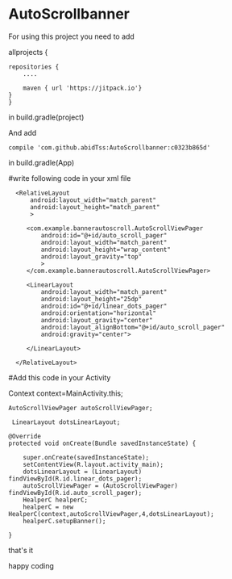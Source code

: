 # AutoScrollbanner
For using this project you need to add

allprojects {

    repositories {
        ....
        
        maven { url 'https://jitpack.io'}
    }
    }
    
in build.gradle(project)

And add

    compile 'com.github.abidTss:AutoScrollbanner:c0323b865d'

in build.gradle(App)

#write following code in your xml file


<LinearLayout
       android:layout_width="368dp"
       android:layout_height="200dp"
       android:background="#000"
       tools:layout_editor_absoluteY="0dp"
       tools:layout_editor_absoluteX="8dp">
       
      <RelativeLayout
          android:layout_width="match_parent"
          android:layout_height="match_parent"
          >
          
         <com.example.bannerautoscroll.AutoScrollViewPager
             android:id="@+id/auto_scroll_pager"
             android:layout_width="match_parent"
             android:layout_height="wrap_content"
             android:layout_gravity="top"
             >
         </com.example.bannerautoscroll.AutoScrollViewPager>

         <LinearLayout
             android:layout_width="match_parent"
             android:layout_height="25dp"
             android:id="@+id/linear_dots_pager"
             android:orientation="horizontal"
             android:layout_gravity="center"
             android:layout_alignBottom="@+id/auto_scroll_pager"
             android:gravity="center">

         </LinearLayout>

      </RelativeLayout>

   </LinearLayout>
   
   #Add this code in your Activity 
   
   Context context=MainActivity.this;
   
    AutoScrollViewPager autoScrollViewPager;
    
     LinearLayout dotsLinearLayout;
     
    @Override
    protected void onCreate(Bundle savedInstanceState) {
    
        super.onCreate(savedInstanceState);
        setContentView(R.layout.activity_main);
        dotsLinearLayout = (LinearLayout) findViewById(R.id.linear_dots_pager);
        autoScrollViewPager = (AutoScrollViewPager) findViewById(R.id.auto_scroll_pager);
        HealperC healperC;
        healperC = new HealperC(context,autoScrollViewPager,4,dotsLinearLayout);
        healperC.setupBanner();
        
    }
that's it


happy coding
